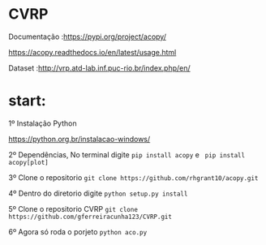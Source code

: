 # CVRP

Documentação :https://pypi.org/project/acopy/

https://acopy.readthedocs.io/en/latest/usage.html

Dataset :http://vrp.atd-lab.inf.puc-rio.br/index.php/en/

# start:

1º Instalação Python 

https://python.org.br/instalacao-windows/

2º Dependências, No terminal digite 
`pip install acopy` 
 e ` pip install acopy[plot]`

3º Clone o repositorio 
 `git clone https://github.com/rhgrant10/acopy.git`

4º Dentro do diretorio digite `python setup.py install` 

5º  Clone o repositorio CVRP `git clone https://github.com/gferreiracunha123/CVRP.git`

6º Agora só roda o porjeto `python aco.py`

